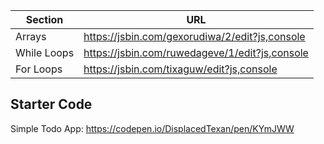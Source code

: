 | Section     | URL                                            |
| ----------- | ---------------------------------------------- |
| Arrays      | https://jsbin.com/gexorudiwa/2/edit?js,console |
| While Loops | https://jsbin.com/ruwedageve/1/edit?js,console |
| For Loops   | https://jsbin.com/tixaguw/edit?js,console      |

## Starter Code

Simple Todo App: https://codepen.io/DisplacedTexan/pen/KYmJWW
